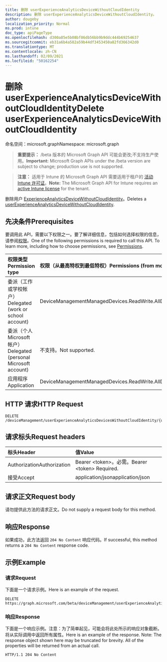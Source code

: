 ```yaml
---
title: 删除 userExperienceAnalyticsDeviceWithoutCloudIdentity
description: 删除 userExperienceAnalyticsDeviceWithoutCloudIdentity。
author: dougeby
localization_priority: Normal
ms.prod: intune
doc_type: apiPageType
ms.openlocfilehash: d300a85e5b08bf86db56bb9b9ddc444b69254637
ms.sourcegitcommit: eb31a6b4a582a59b44df3453450a82fd366342d0
ms.translationtype: MT
ms.contentlocale: zh-CN
ms.lasthandoff: 02/09/2021
ms.locfileid: "50162254"
---
```

# <a name="delete-userexperienceanalyticsdevicewithoutcloudidentity"></a><span data-ttu-id="62a93-103">删除 userExperienceAnalyticsDeviceWithoutCloudIdentity</span><span class="sxs-lookup"><span data-stu-id="62a93-103">Delete userExperienceAnalyticsDeviceWithoutCloudIdentity</span></span>

<span data-ttu-id="62a93-104">命名空间：microsoft.graph</span><span class="sxs-lookup"><span data-stu-id="62a93-104">Namespace: microsoft.graph</span></span>

> <span data-ttu-id="62a93-105">**重要提示：** /beta 版本的 Microsoft Graph API 可能会更改;不支持生产使用。</span><span class="sxs-lookup"><span data-stu-id="62a93-105">**Important:** Microsoft Graph APIs under the /beta version are subject to change; production use is not supported.</span></span>

> <span data-ttu-id="62a93-106">**注意：** 适用于 Intune 的 Microsoft Graph API 需要适用于租户的 [活动 Intune 许可证](https://go.microsoft.com/fwlink/?linkid=839381)。</span><span class="sxs-lookup"><span data-stu-id="62a93-106">**Note:** The Microsoft Graph API for Intune requires an [active Intune license](https://go.microsoft.com/fwlink/?linkid=839381) for the tenant.</span></span>

<span data-ttu-id="62a93-107">删除用户 [ExperienceAnalyticsDeviceWithoutCloudIdentity](../resources/intune-devices-userexperienceanalyticsdevicewithoutcloudidentity.md)。</span><span class="sxs-lookup"><span data-stu-id="62a93-107">Deletes a [userExperienceAnalyticsDeviceWithoutCloudIdentity](../resources/intune-devices-userexperienceanalyticsdevicewithoutcloudidentity.md).</span></span>

## <a name="prerequisites"></a><span data-ttu-id="62a93-108">先决条件</span><span class="sxs-lookup"><span data-stu-id="62a93-108">Prerequisites</span></span>
<span data-ttu-id="62a93-p101">要调用此 API，需要以下权限之一。要了解详细信息，包括如何选择权限的信息，请参阅[权限](/graph/permissions-reference)。</span><span class="sxs-lookup"><span data-stu-id="62a93-p101">One of the following permissions is required to call this API. To learn more, including how to choose permissions, see [Permissions](/graph/permissions-reference).</span></span>

|<span data-ttu-id="62a93-111">权限类型</span><span class="sxs-lookup"><span data-stu-id="62a93-111">Permission type</span></span>|<span data-ttu-id="62a93-112">权限（从最高特权到最低特权）</span><span class="sxs-lookup"><span data-stu-id="62a93-112">Permissions (from most to least privileged)</span></span>|
|:---|:---|
|<span data-ttu-id="62a93-113">委派（工作或学校帐户）</span><span class="sxs-lookup"><span data-stu-id="62a93-113">Delegated (work or school account)</span></span>|<span data-ttu-id="62a93-114">DeviceManagementManagedDevices.ReadWrite.All</span><span class="sxs-lookup"><span data-stu-id="62a93-114">DeviceManagementManagedDevices.ReadWrite.All</span></span>|
|<span data-ttu-id="62a93-115">委派（个人 Microsoft 帐户）</span><span class="sxs-lookup"><span data-stu-id="62a93-115">Delegated (personal Microsoft account)</span></span>|<span data-ttu-id="62a93-116">不支持。</span><span class="sxs-lookup"><span data-stu-id="62a93-116">Not supported.</span></span>|
|<span data-ttu-id="62a93-117">应用程序</span><span class="sxs-lookup"><span data-stu-id="62a93-117">Application</span></span>|<span data-ttu-id="62a93-118">DeviceManagementManagedDevices.ReadWrite.All</span><span class="sxs-lookup"><span data-stu-id="62a93-118">DeviceManagementManagedDevices.ReadWrite.All</span></span>|

## <a name="http-request"></a><span data-ttu-id="62a93-119">HTTP 请求</span><span class="sxs-lookup"><span data-stu-id="62a93-119">HTTP Request</span></span>
<!-- {
  "blockType": "ignored"
}
-->
``` http
DELETE /deviceManagement/userExperienceAnalyticsDevicesWithoutCloudIdentity/{userExperienceAnalyticsDeviceWithoutCloudIdentityId}
```

## <a name="request-headers"></a><span data-ttu-id="62a93-120">请求标头</span><span class="sxs-lookup"><span data-stu-id="62a93-120">Request headers</span></span>
|<span data-ttu-id="62a93-121">标头</span><span class="sxs-lookup"><span data-stu-id="62a93-121">Header</span></span>|<span data-ttu-id="62a93-122">值</span><span class="sxs-lookup"><span data-stu-id="62a93-122">Value</span></span>|
|:---|:---|
|<span data-ttu-id="62a93-123">Authorization</span><span class="sxs-lookup"><span data-stu-id="62a93-123">Authorization</span></span>|<span data-ttu-id="62a93-124">Bearer &lt;token&gt;。必需。</span><span class="sxs-lookup"><span data-stu-id="62a93-124">Bearer &lt;token&gt; Required.</span></span>|
|<span data-ttu-id="62a93-125">接受</span><span class="sxs-lookup"><span data-stu-id="62a93-125">Accept</span></span>|<span data-ttu-id="62a93-126">application/json</span><span class="sxs-lookup"><span data-stu-id="62a93-126">application/json</span></span>|

## <a name="request-body"></a><span data-ttu-id="62a93-127">请求正文</span><span class="sxs-lookup"><span data-stu-id="62a93-127">Request body</span></span>
<span data-ttu-id="62a93-128">请勿提供此方法的请求正文。</span><span class="sxs-lookup"><span data-stu-id="62a93-128">Do not supply a request body for this method.</span></span>

## <a name="response"></a><span data-ttu-id="62a93-129">响应</span><span class="sxs-lookup"><span data-stu-id="62a93-129">Response</span></span>
<span data-ttu-id="62a93-130">如果成功，此方法返回 `204 No Content` 响应代码。</span><span class="sxs-lookup"><span data-stu-id="62a93-130">If successful, this method returns a `204 No Content` response code.</span></span>

## <a name="example"></a><span data-ttu-id="62a93-131">示例</span><span class="sxs-lookup"><span data-stu-id="62a93-131">Example</span></span>

### <a name="request"></a><span data-ttu-id="62a93-132">请求</span><span class="sxs-lookup"><span data-stu-id="62a93-132">Request</span></span>
<span data-ttu-id="62a93-133">下面是一个请求示例。</span><span class="sxs-lookup"><span data-stu-id="62a93-133">Here is an example of the request.</span></span>
``` http
DELETE https://graph.microsoft.com/beta/deviceManagement/userExperienceAnalyticsDevicesWithoutCloudIdentity/{userExperienceAnalyticsDeviceWithoutCloudIdentityId}
```

### <a name="response"></a><span data-ttu-id="62a93-134">响应</span><span class="sxs-lookup"><span data-stu-id="62a93-134">Response</span></span>
<span data-ttu-id="62a93-p102">下面是一个响应示例。注意：为了简单起见，可能会将此处所示的响应对象截断。将从实际调用中返回所有属性。</span><span class="sxs-lookup"><span data-stu-id="62a93-p102">Here is an example of the response. Note: The response object shown here may be truncated for brevity. All of the properties will be returned from an actual call.</span></span>
``` http
HTTP/1.1 204 No Content
```




